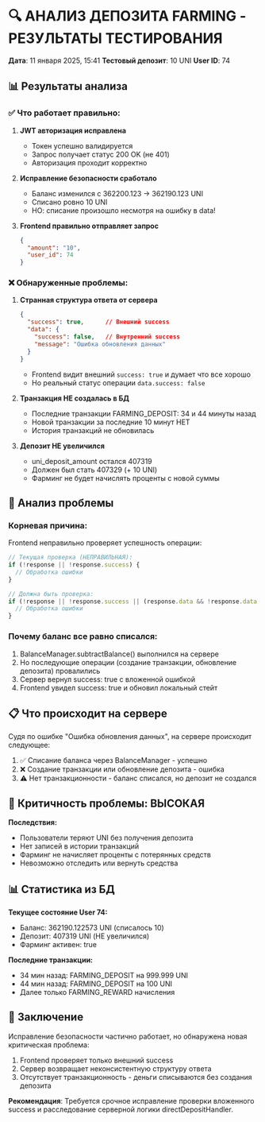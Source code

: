 # 🔍 АНАЛИЗ ДЕПОЗИТА FARMING - РЕЗУЛЬТАТЫ ТЕСТИРОВАНИЯ
**Дата**: 11 января 2025, 15:41
**Тестовый депозит**: 10 UNI
**User ID**: 74

## 📊 Результаты анализа

### ✅ Что работает правильно:

1. **JWT авторизация исправлена**
   - Токен успешно валидируется
   - Запрос получает статус 200 OK (не 401)
   - Авторизация проходит корректно

2. **Исправление безопасности сработало**
   - Баланс изменился с 362200.123 → 362190.123 UNI
   - Списано ровно 10 UNI
   - НО: списание произошло несмотря на ошибку в data!

3. **Frontend правильно отправляет запрос**
   ```json
   {
     "amount": "10",
     "user_id": 74
   }
   ```

### ❌ Обнаруженные проблемы:

1. **Странная структура ответа от сервера**
   ```json
   {
     "success": true,      // Внешний success
     "data": {
       "success": false,   // Внутренний success
       "message": "Ошибка обновления данных"
     }
   }
   ```
   - Frontend видит внешний `success: true` и думает что все хорошо
   - Но реальный статус операции `data.success: false`

2. **Транзакция НЕ создалась в БД**
   - Последние транзакции FARMING_DEPOSIT: 34 и 44 минуты назад
   - Новой транзакции за последние 10 минут НЕТ
   - История транзакций не обновилась

3. **Депозит НЕ увеличился**
   - uni_deposit_amount остался 407319
   - Должен был стать 407329 (+ 10 UNI)
   - Фарминг не будет начислять проценты с новой суммы

## 🔬 Анализ проблемы

### Корневая причина:
Frontend неправильно проверяет успешность операции:
```typescript
// Текущая проверка (НЕПРАВИЛЬНАЯ):
if (!response || !response.success) {
  // Обработка ошибки
}

// Должна быть проверка:
if (!response || !response.success || (response.data && !response.data.success)) {
  // Обработка ошибки
}
```

### Почему баланс все равно списался:
1. BalanceManager.subtractBalance() выполнился на сервере
2. Но последующие операции (создание транзакции, обновление депозита) провалились
3. Сервер вернул success: true с вложенной ошибкой
4. Frontend увидел success: true и обновил локальный стейт

## 📋 Что происходит на сервере

Судя по ошибке "Ошибка обновления данных", на сервере происходит следующее:
1. ✅ Списание баланса через BalanceManager - успешно
2. ❌ Создание транзакции или обновление депозита - ошибка
3. ⚠️ Нет транзакционности - баланс списался, но депозит не создался

## 🚨 Критичность проблемы: ВЫСОКАЯ

**Последствия:**
- Пользователи теряют UNI без получения депозита
- Нет записей в истории транзакций
- Фарминг не начисляет проценты с потерянных средств
- Невозможно отследить или вернуть средства

## 📊 Статистика из БД

**Текущее состояние User 74:**
- Баланс: 362190.122573 UNI (списалось 10)
- Депозит: 407319 UNI (НЕ увеличился)
- Фарминг активен: true

**Последние транзакции:**
- 34 мин назад: FARMING_DEPOSIT на 999.999 UNI
- 44 мин назад: FARMING_DEPOSIT на 100 UNI
- Далее только FARMING_REWARD начисления

## 🎯 Заключение

Исправление безопасности частично работает, но обнаружена новая критическая проблема:
1. Frontend проверяет только внешний success
2. Сервер возвращает неконсистентную структуру ответа
3. Отсутствует транзакционность - деньги списываются без создания депозита

**Рекомендация**: Требуется срочное исправление проверки вложенного success и расследование серверной логики directDepositHandler.